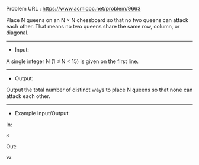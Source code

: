 Problem URL : https://www.acmicpc.net/problem/9663

Place N queens on an N × N chessboard so that no two queens can attack each other. That means no two queens share the same row, column, or diagonal.

---
* Input:

A single integer N (1 ≤ N < 15) is given on the first line.

---
* Output:

Output the total number of distinct ways to place N queens so that none can attack each other. 

---
* Example Input/Output:

In:
```
8
```

Out:
```
92
```